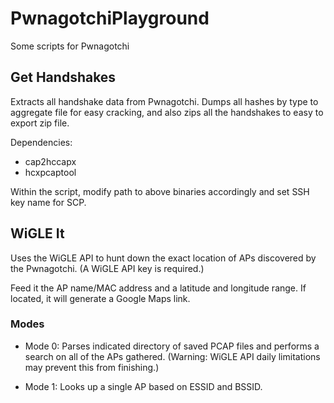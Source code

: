 # PwnagotchiPlayground
Some scripts for Pwnagotchi

## Get Handshakes
Extracts all handshake data from Pwnagotchi. Dumps all hashes by type to aggregate file for easy cracking, and also zips all the handshakes to easy to export zip file.

Dependencies:
- cap2hccapx
- hcxpcaptool

Within the script, modify path to above binaries accordingly and set SSH key name for SCP.

## WiGLE It
Uses the WiGLE API to hunt down the exact location of APs discovered by the Pwnagotchi. (A WiGLE API key is required.) 

Feed it the AP name/MAC address and a latitude and longitude range. If located, it will generate a Google Maps link.

### Modes
- Mode 0: Parses indicated directory of saved PCAP files and performs a search on all of the APs gathered. (Warning: WiGLE API daily limitations may prevent this from finishing.)

- Mode 1: Looks up a single AP based on ESSID and BSSID.
